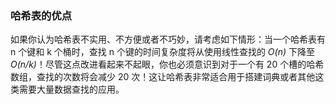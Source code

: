 ### 哈希表的优点

如果你认为哈希表不实用、不方便或者不巧妙，请考虑如下情形：当一个哈希表有 n 个键和 k 个桶时，查找 n 个键的时间复杂度将从使用线性查找的 *O(n)* 下降至 *O(n/k)*！尽管这点改进看起来不起眼，你也必须意识到对于一个有 20 个槽的哈希数组，查找的次数将会减少 20 次！这让哈希表非常适合用于搭建词典或者其他这类需要大量数据查找的应用。